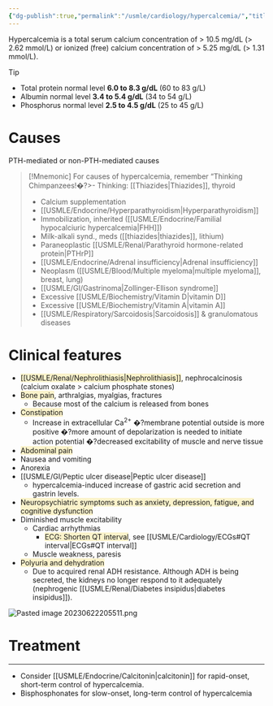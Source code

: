 ```yaml
---
{"dg-publish":true,"permalink":"/usmle/cardiology/hypercalcemia/","title":"Hypercalcemia"}
---
```



Hypercalcemia is a total serum calcium concentration of > 10.5 mg/dL (> 2.62 mmol/L) or ionized (free) calcium concentration of > 5.25 mg/dL (> 1.31 mmol/L).
>[!tip] 
>- Total protein normal level **6.0 to 8.3 g/dL** (60 to 83 g/L)
>- Albumin normal level **3.4 to 5.4 g/dL** (34 to 54 g/L)
>- Phosphorus normal level **2.5 to 4.5 g/dL** (25 to 45 g/L)
# Causes
PTH-mediated or non-PTH-mediated causes
>[!Mnemonic]
>For causes of hypercalcemia, remember “Thinking Chimpanzees!�?>- Thinking: [[Thiazides\|Thiazides]], thyroid
>- Calcium supplementation
>- [[USMLE/Endocrine/Hyperparathyroidism\|Hyperparathyroidism]]
>- Immobilization, inherited ([[USMLE/Endocrine/Familial hypocalciuric hypercalcemia\|FHH]])
>- Milk-alkali synd., meds ([[thiazides\|thiazides]], lithium)
>- Paraneoplastic [[USMLE/Renal/Parathyroid hormone-related protein\|PTHrP]]
>- [[USMLE/Endocrine/Adrenal insufficiency\|Adrenal insufficiency]]
>- Neoplasm ([[USMLE/Blood/Multiple myeloma\|multiple myeloma]], breast, lung)
>- [[USMLE/GI/Gastrinoma\|Zollinger-Ellison syndrome]]
>- Excessive [[USMLE/Biochemistry/Vitamin D\|vitamin D]]
>- Excessive [[USMLE/Biochemistry/Vitamin A\|vitamin A]]
>- [[USMLE/Respiratory/Sarcoidosis\|Sarcoidosis]] & granulomatous diseases
# Clinical features
- <span style="background:rgba(240, 200, 0, 0.2)">[[USMLE/Renal/Nephrolithiasis\|Nephrolithiasis]]</span>, nephrocalcinosis (calcium oxalate > calcium phosphate stones)
- <span style="background:rgba(240, 200, 0, 0.2)">Bone pain</span>, arthralgias, myalgias, fractures
	- Because most of the calcium is released from bones
- <span style="background:rgba(240, 200, 0, 0.2)">Constipation</span>
	- Increase in extracellular Ca<sup>2+</sup> �?membrane potential outside is more positive �?more amount of depolarization is needed to initiate action potential �?decreased excitability of muscle and nerve tissue
- <span style="background:rgba(240, 200, 0, 0.2)">Abdominal pain</span>
- Nausea and vomiting
- Anorexia
- [[USMLE/GI/Peptic ulcer disease\|Peptic ulcer disease]]
	- hypercalcemia-induced increase of gastric acid secretion and gastrin levels.
- <span style="background:rgba(240, 200, 0, 0.2)">Neuropsychiatric symptoms such as anxiety, depression, fatigue, and cognitive dysfunction</span>
- Diminished muscle excitability
	- Cardiac arrhythmias
		- <span style="background:rgba(240, 200, 0, 0.2)">ECG: Shorten QT interval</span>, see [[USMLE/Cardiology/ECGs#QT interval\|ECGs#QT interval]]
	- Muscle weakness, paresis
- <span style="background:rgba(240, 200, 0, 0.2)">Polyuria and dehydration</span>
	- Due to acquired renal ADH resistance. Although ADH is being secreted, the kidneys no longer respond to it adequately (nephrogenic [[USMLE/Renal/Diabetes insipidus\|diabetes insipidus]]).

![Pasted image 20230622205511.png](/img/user/appendix/Pasted%20image%2020230622205511.png)

# Treatment
---
- Consider [[USMLE/Endocrine/Calcitonin\|calcitonin]] for rapid-onset, short-term control of hypercalcemia. 
- Bisphosphonates for slow-onset, long-term control of hypercalcemia

